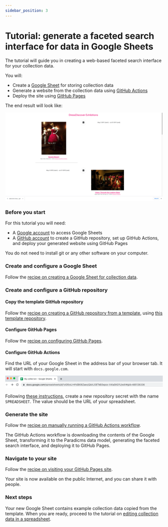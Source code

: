 ```yaml
---
sidebar_position: 3
---
```


# Tutorial: generate a faceted search interface for data in Google Sheets

The tutorial will guide you in creating a web-based faceted search interface for your collection data.

You will:
* Create a [Google Sheet](https://www.google.com/sheets/about/) for storing collection data
* Generate a website from the collection data using [GitHub Actions](https://github.com/features/actions)
* Deploy the site using [GitHub Pages](https://pages.github.com/)

The end result will look like:

![Screenshot of result](result.png)


### Before you start

For this tutorial you will need:

* A [Google account](https://support.google.com/accounts/answer/27441?hl=en) to access Google Sheets
* A [GitHub account](https://github.com/join) to create a GitHub repository, set up GitHub Actions, and deploy your generated website using GitHub Pages

You do not need to install git or any other software on your computer.


### Create and configure a Google Sheet

Follow the [recipe on creating a Google Sheet for collection data](/docs/recipes/create-google-sheet).


### Create and configure a GitHub repository

#### Copy the template GitHub repository

Follow the [recipe on creating a GitHub repository from a template](/docs/recipes/create-github-repository), using [this template repository](https://github.com/dressdiscover/exhibitions).

#### Configure GitHub Pages

Follow the [recipe on configuring GitHub Pages](/docs/recipes/configure-github-pages).

#### Configure GitHub Actions

Find the URL of your Google Sheet in the address bar of your browser tab. It will start with `docs.google.com`.

![Screenshot of the Google Sheets address bar](google-sheets-address-bar.png)

Following [these instructions](https://docs.github.com/en/actions/security-guides/encrypted-secrets#creating-encrypted-secrets-for-a-repository), create a new repository secret with the name `SPREADSHEET`. The value should be the URL of your spreadsheet.

### Generate the site

Follow the [recipe on manually running a GitHub Actions workflow](/docs/recipes/run-github-ssg-workflow).

The GitHub Actions workflow is downloading the contents of the Google Sheet, transforming it to the Paradicms data model, generating the faceted search interface, and deploying it to GitHub Pages.

### Navigate to your site

Follow the [recipe on visiting your GitHub Pages site](/docs/recipes/visit-github-pages).

Your site is now available on the public Internet, and you can share it with people.

### Next steps

Your new Google Sheet contains example collection data copied from the template. When you are ready, proceed to the tutorial on [editing collection data in a spreadsheet](/docs/tutorials/edit-spreadsheet).

